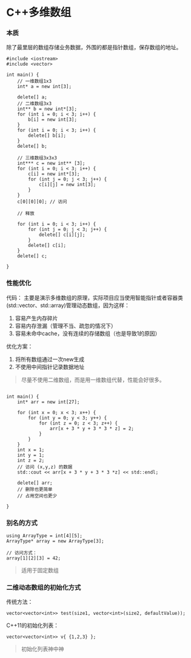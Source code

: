 # C++多维数组

### 本质

除了最里层的数组存储业务数据，外围的都是指针数组，保存数组的地址。

```
#include <iostream>
#include <vector>

int main() {
	// 一维数组1x3
	int* a = new int[3];

	delete[] a;
	// 二维数组3x3
	int** b = new int*[3];
	for (int i = 0; i < 3; i++) {
		b[i] = new int[3];
	}
	for (int i = 0; i < 3; i++) {
		delete[] b[i];
	}
	delete[] b;

	// 三维数组3x3x3
	int*** c = new int** [3];
	for (int i = 0; i < 3; i++) {
		c[i] = new int*[3];
		for (int j = 0; j < 3; j++) {
			c[i][j] = new int[3];
		}
	}
	c[0][0][0]; // 访问

	// 释放

	for (int i = 0; i < 3; i++) {
		for (int j = 0; j < 3; j++) {
			delete[] c[i][j];
		}
		delete[] c[i];
	}
	delete[] c;

}
```

### 性能优化

代码：
主要是演示多维数组的原理，实际项目应当使用智能指针或者容器类(std::vector、std::array)管理动态数组，因为这样：
1. 容易产生内存碎片
2. 容易内存泄漏（管理不当、疏忽的情况下）
3. 容易未命中cache，没有连续的存储数组（也是导致1的原因）


优化方案：
1. 将所有数组通过一次new生成
2. 不使用中间指针记录数据地址

> 尽量不使用二维数组，而是用一维数组代替，性能会好很多。

```

int main() {
	int* arr = new int[27];

	for (int x = 0; x < 3; x++) {
		for (int y = 0; y < 3; y++) {
			for (int z = 0; z < 3; z++) {
				arr[x + 3 * y + 3 * 3 * z] = 2;
			}
		}
	}
	int x = 1;
	int y = 1;
	int z = 2;
	// 访问 (x,y,z) 的数据
	std::cout << arr[x + 3 * y + 3 * 3 *z] << std::endl;

	delete[] arr;
	// 删除也更简单
	// 占用空间也更少

}
```

### 别名的方式
```
using ArrayType = int[4][5];
ArrayType* array = new ArrayType[3];

// 访问方式：
array[1][2][3] = 42;
```
> 适用于固定数组

### 二维动态数组的初始化方式

传统方法：
```
vector<vector<int>> test(size1, vector<int>(size2, defaultValue));
```

C++11的初始化列表：
```
vector<vector<int>> v{ {1,2,3} };
```
> 初始化列表神中神

